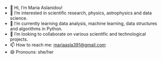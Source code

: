 - 👋 Hi, I’m Maria Aslanidou!
- 👀 I’m interested in scientific research, physics, astrophysics and data science.
- 🌱 I’m currently learning data analysis, machine learning, data structures and algorithms in Python.
- 💞️ I’m looking to collaborate on various scientific and technological projects.
- 📫 How to reach me: mariaasla391@gmail.com
- 😄 Pronouns: she/her
  

<!---
Mariaasla/Mariaasla is a ✨ special ✨ repository because its `README.md` (this file) appears on your GitHub profile.
You can click the Preview link to take a look at your changes.
--->

